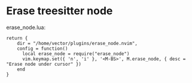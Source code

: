 # Erase treesitter node

erase_node.lua:
```
return {
    dir = "/home/vector/plugins/erase_node.nvim",
    config = function()
      local erase_node = require("erase_node")
      vim.keymap.set({ 'n', 'i' }, '<M-BS>', M.erase_node, { desc = "Erase node under cursor" })
    end
}
```
